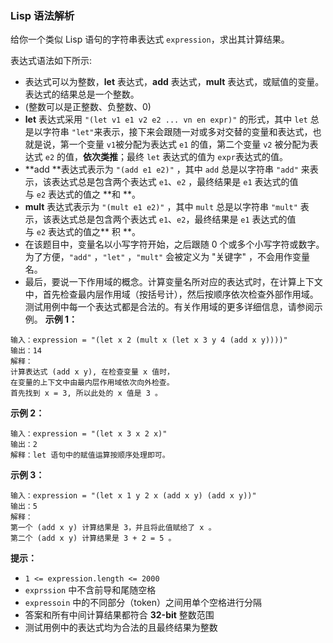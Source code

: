 ### Lisp 语法解析 ###
给你一个类似 Lisp 语句的字符串表达式 `expression`，求出其计算结果。

表达式语法如下所示:

* 表达式可以为整数，**let** 表达式，**add** 表达式，**mult** 表达式，或赋值的变量。表达式的结果总是一个整数。
* (整数可以是正整数、负整数、0)
* **let** 表达式采用 `"(let v1 e1 v2 e2 ... vn en expr)"` 的形式，其中 `let` 总是以字符串 `"let"`来表示，接下来会跟随一对或多对交替的变量和表达式，也就是说，第一个变量 `v1`被分配为表达式 `e1` 的值，第二个变量 `v2` 被分配为表达式 `e2` 的值，**依次类推**；最终 `let` 表达式的值为 `expr`表达式的值。
* **add **表达式表示为 `"(add e1 e2)"` ，其中 `add` 总是以字符串 `"add"` 来表示，该表达式总是包含两个表达式 `e1`、`e2` ，最终结果是 `e1` 表达式的值与 `e2` 表达式的值之 **和 **。
* **mult** 表达式表示为 `"(mult e1 e2)"` ，其中 `mult` 总是以字符串 `"mult"` 表示，该表达式总是包含两个表达式 `e1`、`e2`，最终结果是 `e1` 表达式的值与 `e2` 表达式的值之** 积 **。
* 在该题目中，变量名以小写字符开始，之后跟随 0 个或多个小写字符或数字。为了方便，`"add"` ，`"let"` ，`"mult"` 会被定义为 "关键字" ，不会用作变量名。
* 最后，要说一下作用域的概念。计算变量名所对应的表达式时，在计算上下文中，首先检查最内层作用域（按括号计），然后按顺序依次检查外部作用域。测试用例中每一个表达式都是合法的。有关作用域的更多详细信息，请参阅示例。
**示例 1：**

```
输入：expression = "(let x 2 (mult x (let x 3 y 4 (add x y))))"
输出：14
解释：
计算表达式 (add x y), 在检查变量 x 值时，
在变量的上下文中由最内层作用域依次向外检查。
首先找到 x = 3, 所以此处的 x 值是 3 。
```

**示例 2：**

```
输入：expression = "(let x 3 x 2 x)"
输出：2
解释：let 语句中的赋值运算按顺序处理即可。
```

**示例 3：**

```
输入：expression = "(let x 1 y 2 x (add x y) (add x y))"
输出：5
解释：
第一个 (add x y) 计算结果是 3，并且将此值赋给了 x 。 
第二个 (add x y) 计算结果是 3 + 2 = 5 。
```

**提示：**

* `1 <= expression.length <= 2000`
* `exprssion` 中不含前导和尾随空格
* `expressoin` 中的不同部分（token）之间用单个空格进行分隔
* 答案和所有中间计算结果都符合 **32-bit** 整数范围
* 测试用例中的表达式均为合法的且最终结果为整数

